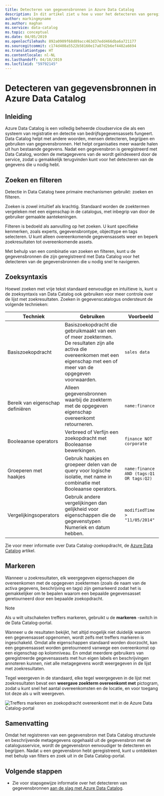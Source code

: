 ```yaml
---
title: Detecteren van gegevensbronnen in Azure Data Catalog
description: In dit artikel ziet u hoe u voor het detecteren van geregistreerde gegevensassets met Azure Data Catalog, met inbegrip van zoeken en filteren met behulp van de treffers markeren mogelijkheden van de Azure Data Catalog-portal.
author: markingmyname
ms.author: maghan
ms.service: data-catalog
ms.topic: conceptual
ms.date: 04/05/2019
ms.openlocfilehash: 892a0909f68d89acc463d37edd466dba6a721177
ms.sourcegitcommit: c174d408a5522b58160e17a87d2b6ef4482a6694
ms.translationtype: HT
ms.contentlocale: nl-NL
ms.lasthandoff: 04/18/2019
ms.locfileid: "59792145"
---
```

# <a name="how-to-discover-data-sources-in-azure-data-catalog"></a>Detecteren van gegevensbronnen in Azure Data Catalog

## <a name="introduction"></a>Inleiding

Azure Data Catalog is een volledig beheerde cloudservice die als een systeem van registratie en detectie van bedrijfsgegevensassets fungeert. Data Catalog helpt met andere woorden, mensen detecteren, begrijpen en gebruiken van gegevensbronnen. Het helpt organisaties meer waarde halen uit hun bestaande gegevens. Nadat een gegevensbron is geregistreerd met Data Catalog, worden de metagegevens van de wordt geïndexeerd door de service, zodat u gemakkelijk terugvinden kunt voor het detecteren van de gegevens die u nodig hebt.

## <a name="searching-and-filtering"></a>Zoeken en filteren

Detectie in Data Catalog twee primaire mechanismen gebruikt: zoeken en filteren.

Zoeken is zowel intuïtief als krachtig. Standaard worden de zoektermen vergeleken met een eigenschap in de catalogus, met inbegrip van door de gebruiker gemaakte aantekeningen.

Filteren is bedoeld als aanvulling op het zoeken. U kunt specifieke kenmerken, zoals experts, gegevensbrontype, objecttype en tags selecteren. U kunt alleen overeenkomende gegevensassets weer en beperk zoekresultaten tot overeenkomende assets.

Met behulp van een combinatie van zoeken en filteren, kunt u de gegevensbronnen die zijn geregistreerd met Data Catalog voor het detecteren van de gegevensbronnen die u nodig snel te navigeren.

## <a name="search-syntax"></a>Zoeksyntaxis

Hoewel zoeken met vrije tekst standaard eenvoudige en intuïtieve is, kunt u de zoeksyntaxis van Data Catalog ook gebruiken voor meer controle over de lijst met zoekresultaten. Zoeken in gegevenscatalogus ondersteunt de volgende technieken:

| Techniek | Gebruiken | Voorbeeld |
| --- | --- | --- |
| Basiszoekopdracht |Basiszoekopdracht die gebruikmaakt van een of meer zoektermen. De resultaten zijn alle activa die overeenkomen met een eigenschap met een of meer van de opgegeven voorwaarden. |`sales data` |
| Bereik van eigenschap definiëren |Alleen gegevensbronnen waarbij de zoekterm met de opgegeven eigenschap overeenkomt retourneren. |`name:finance` |
| Booleaanse operators |Verbreed of Verfijn een zoekopdracht met Booleaanse bewerkingen. |`finance NOT corporate` |
| Groeperen met haakjes |Gebruik haakjes en groepeer delen van de query voor logische isolatie, met name in combinatie met Booleaanse operators. |`name:finance AND (tags:Q1 OR tags:Q2)` |
| Vergelijkingsoperators |Gebruik andere vergelijkingen dan gelijkheid voor eigenschappen die de gegevenstypen Numeriek en datum hebben. |`modifiedTime > "11/05/2014"` |

Zie voor meer informatie over Data Catalog-zoekopdracht, de [Azure Data Catalog](/rest/api/datacatalog/#search-syntax-reference) artikel.

## <a name="hit-highlighting"></a>Markeren

Wanneer u zoekresultaten, elk weergegeven eigenschappen die overeenkomen met de opgegeven zoektermen (zoals de naam van de activa gegevens, beschrijving en tags) zijn gemarkeerd zodat het is gemakkelijker om te bepalen waarom een bepaalde gegevensasset geretourneerd door een bepaalde zoekopdracht.

> [!NOTE]
> Als u wilt uitschakelen treffers markeren, gebruikt u de **markeren** -switch in de Data Catalog-portal.

Wanneer u de resultaten bekijkt, het altijd mogelijk niet duidelijk waarom een gegevensasset opgenomen, wordt zelfs met treffers markeren is ingeschakeld. Omdat alle eigenschappen standaard worden doorzocht, kan een gegevensasset worden geretourneerd vanwege een overeenkomst op een eigenschap op kolomniveau. En omdat meerdere gebruikers van geregistreerde gegevensassets met hun eigen labels en beschrijvingen annoteren kunnen, niet alle metagegevens wordt weergegeven in de lijst met zoekresultaten.

Tegel weergeven in de standaard, elke tegel weergegeven in de lijst met zoekresultaten bevat een **weergave zoekterm overeenkomt met** pictogram, zodat u kunt snel het aantal overeenkomsten en de locatie, en voor toegang tot deze als u wilt weergeven.

 ![Treffers markeren en zoekopdracht overeenkomt met in de Azure Data Catalog-portal](./media/data-catalog-how-to-discover/search-matches.png)

## <a name="summary"></a>Samenvatting

Omdat het registreren van een gegevensbron met Data Catalog structurele en beschrijvende metagegevens opgehaald uit de gegevensbron met de catalogusservice, wordt de gegevensbron eenvoudiger te detecteren en begrijpen. Nadat u een gegevensbron hebt geregistreerd, kunt u ontdekken met behulp van filters en zoek uit in de Data Catalog-portal.

## <a name="next-steps"></a>Volgende stappen

* Zie voor stapsgewijze informatie over het detecteren van gegevensbronnen [aan de slag met Azure Data Catalog](data-catalog-get-started.md).
